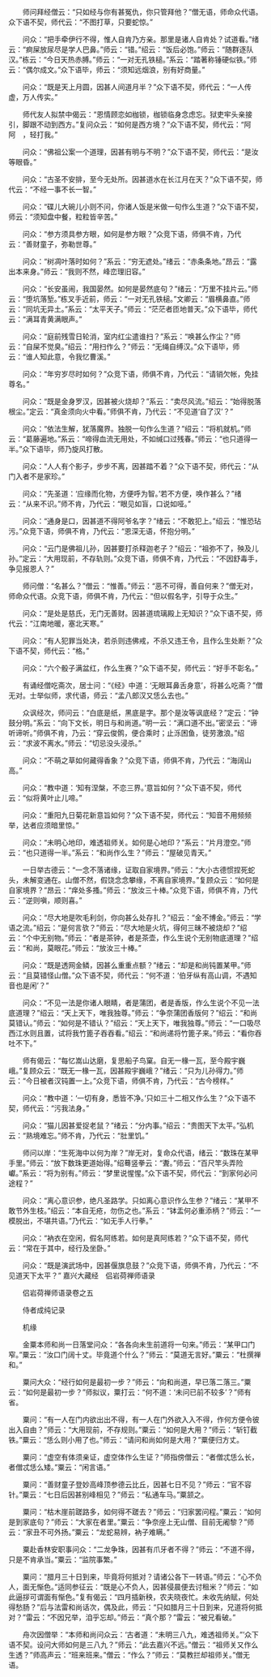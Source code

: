 <!-- { "loadSidebar": true } -->
　　师问拜经僧云：“只如经与你有甚冤仇，你只管拜他？”僧无语，师命众代语。众下语不契，师代云：“不图打草，只要蛇惊。”

　　问众：“把手牵伊行不得，惟人自肯乃方亲。那里是诸人自肯处？试道看。”绪云：“痾屎放尿尽是学人巴鼻。”师云：“错。”绍云：“饭后必饱。”师云：“随群逐队汉。”栋云：“今日天热赤膊。”师云：“一对无孔铁槌。”系云：“踏著称锤硬似铁。”师云：“偶尔成文。”众下语毕，师云：“须知远烟浪，别有好商量。”

　　问众：“既是天上月圆，因甚人间道月半？”众下语不契，师代云：“一人传虚，万人传实。”

　　师代友人拟禁中偈云：“恩情顾恋如枷锁，枷锁临身念虑忘。狱吏牢头亲接引，脚跟不动到西方。”复问众云：“如何是西方境？”众下语不契，师代云：“阿　阿　，轻打我。”

　　问众：“佛祖公案一个道理，因甚有明与不明？”众下语不契，师代云：“是汝等眼昏。”

　　问众：“古圣不安排，至今无处所。因甚道水在长江月在天？”众下语不契，师代云：“不经一事不长一智。”

　　问众：“碟儿大碗儿小则不问，你诸人饭是米做一句作么生道？”众下语不契，师云：“须知盘中餐，粒粒皆辛苦。”

　　问众：“参方须具参方眼，如何是参方眼？”众竞下语，师俱不肯，乃代云：“善财童子，弥勒世尊。”

　　问众：“树凋叶落时如何？”系云：“穷无遮处。”绪云：“赤条条地。”昂云：“露出本来身。”师云：“我则不然，峰峦理旧容。”

　　问众：“长安虽闹，我国晏然。如何是晏然底句？”绪云：“万里不挂片云。”师云：“堕坑落堑。”栋叉手近前，师云：“一对无孔铁槌。”文卿云：“眉横鼻直。”师云：“同坑无异土。”系云：“太平天子。”师云：“茫茫者匝地普天。”众下语毕，师代云：“满耳青黄满眼声。”

　　问众：“庭前残雪日轮消，室内红尘遣谁扫？”系云：“唤甚么作尘？”师云：“自屎不觉臭。”绍云：“用扫作么？”师云：“无绳自缚汉。”众下语毕，师云：“谁人知此意，令我忆曹溪。”

　　问众：“年穷岁尽时如何？”众竞下语，师俱不肯，乃代云：“请销欠帐，免挂尊名。”

　　问众：“既是金身罗汉，因甚被火烧却？”系云：“卖尽风流。”绍云：“始得脱落根尘。”定云：“真金须向火中看。”师俱不肯，乃代云：“不见道‘自了汉’？”

　　问众：“依法生解，犹落魔界。独脱一句作么生道？”绍云：“将机就机。”师云：“葛藤遍地。”系云：“啼得血流无用处，不如缄口过残春。”师云：“也只道得一半。”众下语毕，师乃旋风打散。

　　问众：“人人有个影子，步步不离，因甚踏不着？”众下语不契，师代云：“从门入者不是家珍。”

　　问众：“先圣道：‘应缘而化物，方便呼为智。’若不方便，唤作甚么？”绪云：“从来不识。”师不肯，乃代云：“眼见如盲，口说如哑。”

　　问众：“通身是口，因甚道不得阿爷名字？”绪云：“不敢犯上。”绍云：“惟恐玷污。”众竞下语，师俱不肯，乃代云：“恩深无语，怀抱分明。”

　　问众：“云门是佛祖儿孙，因甚要打杀释迦老子？”绍云：“祖弥不了，殃及儿孙。”定云：“大用现前，不存轨则。”众竞下语，师俱不肯，乃代云：“不因舒毒手，争见报恩人？”

　　师问僧：“名甚么？”僧云：“惟善。”师云：“恶不可得，善自何来？”僧无对，师命众代语。众竞下语，师俱不肯，乃代云：“但以假名字，引导于众生。”

　　问众：“是处是慈氏，无门无善财。因甚道琉璃殿上无知识？”众下语不契，师代云：“江南地暖，塞北天寒。”

　　问众：“有人犯罪当处决，若杀则违佛戒，不杀又违王令，且作么生处断？”众下语不契，师代云：“格。”

　　问众：“六个骰子满盆红，作么生赛？”众下语不契，师代云：“好手不彰名。”

　　有诵经僧吃斋次，居士问：“《经》中道：‘无眼耳鼻舌身意’，将甚么吃斋？”僧无对。士举似师，求代语，师云：“孟八郎汉又恁么去也。”

　　众讽经次，师问云：“白底是纸，黑底是字。那个是汝等讽底经？”定云：“钟鼓分明。”系云：“向下文长，明日与和尚道。”明一云：“满口道不出。”密坚云：“谛听谛听。”师俱不肯，乃云：“穿云俊鹘，便合乘时；止泺困鱼，徒劳激浪。”绍云：“求波不离水。”师云：“切忌没头浸杀。”

　　问众：“不萌之草如何藏得香象？”众竞下语，师俱不肯，乃代云：“海阔山高。”

　　问众：“教中道：‘知有涅槃，不恋三界。’意旨如何？”众下语不契，师代云：“似将黄叶止儿啼。”

　　问众：“重阳九日菊花新意旨如何？”众下语不契，师代云：“知音不用频频举，达者应须暗里惊。”

　　问众：“未明心地印，难透祖师关。如何是心地印？”系云：“片月澄空。”师云：“也只道得一半。”系云：“和尚作么生？”师云：“屋破见青天。”

　　一日举古德云：“一念不落诸缘，证取自家境界。”师云：“大小古德惯捏死蛇头，未解变通在。山僧不然，假饶念念攀缘，不离自家境界。”复顾众云：“如何是自家境界？”昂云：“痒处多搔。”师云：“放汝三十棒。”众竞下语，师俱不肯，乃代云：“逆则嗔，顺则喜。”

　　问众：“尽大地是吹毛利剑，你向甚么处存扎？”绍云：“金不博金。”师云：“学语之流。”绍云：“是何言欤？”师云：“尽大地是火坑，得何三昧不被烧却？”绍云：“个中无别物。”师云：“者是茶钟，者是茶壶，作么生说个无别物底道理？”绍云：“和尚，莫眼花。”师云：“放汝三十棒。”

　　问众：“既是透网金鳞，因甚么重重点额？”绪云：“却是和尚钝置某甲。”师云：“且莫错怪山僧。”众下语不契，师代云：“何不道：‘伯牙纵有高山调，不遇知音也是闲’？”

　　问众：“不见一法是你诸人眼睛，者是蒲团，者是香版，作么生说个不见一法底道理？”绍云：“天上天下，唯我独尊。”师云：“争奈蒲团香版何？”绍云：“和尚莫错认。”师云：“如何是不错认？”绍云：“天上天下，唯我独尊。”师云：“一口吸尽西江水则且置，试将我竹篦子吞吞看。”绍云：“和尚递将竹篦子来。”师云：“看你吞吐不下。”

　　师有偈云：“每忆嵩山达磨，复思船子鸟窠。自无一椽一瓦，至今殿宇巍峨。”复顾众云：“既无一椽一瓦，因甚殿宇巍峨？”绪云：“只为儿孙得力。”师云：“今日被者汉钝置一上。”众竞下语，师俱不肯，乃代云：“古今榜样。”

　　问众：“教中道：‘一切有身，悉皆不净。’只如三十二相又作么生？”众下语不契，师代云：“污我法身。”

　　问众：“猫儿因甚爱捉老鼠？”绪云：“分内事。”绍云：“贵图天下太平。”弘机云：“熟境难忘。”师不肯，乃代云：“肚里饥。”

　　师问以岸：“生死海中以何为岸？”岸无对，复命众代语，绪云：“数珠在某甲手里。”师云：“放下数珠更道始得。”绍蓦竖拳云：“聻。”师云：“百尺竿头弄险巘。”系云：“将为别有。”师云：“梦里说惺惺。”众下语不契，师代云：“到家何必问途程？”

　　问众：“离心意识参，绝凡圣路学。只如离心意识作么生参？”绪云：“某甲不敢节外生枝。”绍云：“本自无疮，勿伤之也。”系云：“钵盂何必重添柄？”师云：“一模脱出，不堪共语。”乃代云：“如无手人行拳。”

　　问众：“衲衣在空闲，假名阿练若。如何是真阿练若？”众下语不契，师代云：“常在于其中，经行及坐卧。”

　　问众：“既是演武场中，因甚偃旗息鼓？”众竞下语，师俱不肯，乃代云：“不见道天下太平？”
嘉兴大藏经　侣岩荷禅师语录


　　侣岩荷禅师语录卷之五

　　侍者成纯记录

　　机缘

　　金粟本师和尚一日落堂问众：“各各向未生前道将一句来。”师云：“某甲口门窄。”粟云：“汝口门阔十丈。毕竟道个什么？”师云：“莫道无言好。”粟云：“杜撰禅和。”

　　粟问大众：“经行如何是最初一步？”师云：“向和尚道，早已落二落三。”粟云：“如何是最初一步？”师拟议，粟打云：“何不道：‘未问已前不较多’？”师有省。

　　粟问：“有一人在门内欲出出不得，有一人在门外欲入入不得，作何方便令彼出入自由？”师云：“大用现前，不存规则。”粟云：“如何是大用？”师云：“斩钉截铁。”粟云：“恁么则小用了也。”师云：“请问和尚如何是大用？”粟便归方丈。

　　粟问：“虚空有体须亲证，虚空体作么生证？”师指傍僧云：“者僧忒恁么长，者僧忒恁么矮。”粟云：“闲言语。”

　　粟问：“善财童子登妙高峰顶参德云比丘，因甚七日不见？”师云：“官不容针。”粟云：“七日后因甚别峰相见？”师云：“私通车马。”粟颔之。

　　粟问：“枯木崖前蹉路多，如何得不蹉去？”师云：“归家罢问程。”粟云：“如何是到家底句？”师云：“大家在者里。”粟云：“争奈座上无山僧、目前无阇黎？”师云：“家丑不可外扬。”粟云：“龙蛇易辨，衲子难瞒。”

　　粟赴香林安职事问众：“二龙争珠，因甚有爪牙者不得？”师云：“不道不得，只是不肯承当。”粟云：“监院事繁。”

　　粟问：“腊月三十日到来，毕竟将何抵对？请诸公各下一转语。”师云：“心不负人，面无惭色。”适同参征云：“既是心不负人，因甚侵晨便去讨租米？”师云：“如此逼拶可谓面有惭色。”复有偈云：“四月插新秧，农夫晓夜忙。未收先纳赋，何处得愁肠？”后与法雷和尚话次，偶及此，师云：“只如腊月三十日到来，兄道将何抵对？”雷云：“不因兄举，洎乎忘却。”师云：“真个那？”雷云：“被兄看破。”

　　舟次因僧举：“本师和尚问众云：‘古者道：“未明三八九，难透祖师关。”’众下语不契。设问大师如何是三八九？”师云：“此去嘉兴不远。”僧云：“祖师关又作么生透？”师高声云：“班来班来。”僧云：“作么？”师云：“莫教拦却祖师关。”僧无语。

